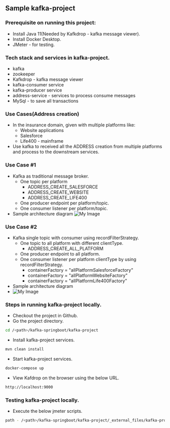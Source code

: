 ## Sample kafka-project

### Prerequisite on running this project:
- Install Java 11(Needed by Kafkdrop - kafka message viewer).
- Install Docker Desktop.
- JMeter - for testing.

### Tech stack and services in kafka-project.
- kafka
- zookeeper
- Kafkdrop - kafka message viewer
- kafka-consumer service
- kafka-producer service
- address-service - services to process consume messages
- MySql - to save all transactions

### Use Cases(Address creation)
* In the insurance domain, given with multiple platforms like:
    * Website applications
    * Salesforce
    * Life400 - mainframe
* Use kafka to received all the ADDRESS creation from multiple platforms and process to the downstream services.

### Use Case #1
* Kafka as traditional message broker.
  * One topic per platform
    * ADDRESS_CREATE_SALESFORCE
    * ADDRESS_CREATE_WEBSITE
    * ADDRESS_CREATE_LIFE400
  * One producer endpoint per platform/topic.
  * One consumer listener per platform/topic.
* Sample architecture diagram
    ![My Image](./_external_files/kafka-demo-Sample1-NormalQueue.jpg)

### Use Case #2
* Kafka single topic with consumer using recordFilterStrategy.
  * One topic to all platform with different clientType.
    * ADDRESS_CREATE_ALL_PLATFORM
  * One producer endpoint to all platform.
  * One consumer listener per platform clientType by using recordFilterStrategy.
    * containerFactory = "allPlatformSalesforceFactory"
    * containerFactory = "allPlatformWebsiteFactory"
    * containerFactory = "allPlatformLife400Factory"
* Sample architecture diagram
* ![My Image](./_external_files/kafka-demo-Sample2-Filter.jpg)

### Steps in running kafka-project locally.
- Checkout the project in Github.
- Go the project directory.
```bash
cd /<path>/kafka-springboot/kafka-project
```
- Install kafka-project services.
```bash
mvn clean install
```
- Start kafka-project services.
```bash
docker-compose up
```
- View Kafdrop on the browser using the below URL.
```bash
http://localhost:9000
```

### Testing kafka-project locally.
- Execute the below jmeter scripts.
```bash
path - /<path>/kafka-springboot/kafka-project/_external_files/kafka-producer-v1.jmx
```